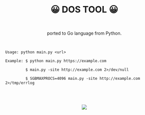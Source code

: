 <br>

<h1 align="center">😀 DOS TOOL 😀</h1>

<br>

<p align="center">ported to Go language from Python. </p>

<br>
  
```batch
Usage: python main.py <url>
```
```batch
Example: $ python main.py https://example.com

         $ main.py -site http://example.com 2>/dev/null

         $ SGBMAXPROCS=4096 main.py -site http://example.com 2>/tmp/errlog
```

<br>
<br>

<p align="center">
  <img src="https://user-images.githubusercontent.com/59760485/188699018-167b7713-dcf7-4155-9697-0279e882d5df.png">
</p>
<br>
